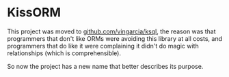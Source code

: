 
# KissORM

This project was moved to [github.com/vingarcia/ksql](https://github.com/vingarcia/ksql),
the reason was that programmers that don't like ORMs were avoiding this library at all costs,
and programmers that do like it were complaining it didn't do magic with relationships (which is comprehensible).

So now the project has a new name that better describes its purpose.
